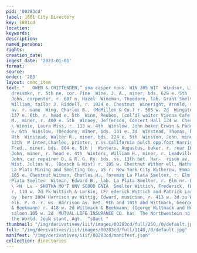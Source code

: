 ```yaml
---
pid: '00283cd'
label: 1881 City Directory
key: 1881cd
location: 
keywords: 
description: 
named_persons: 
rights: 
creation_date: 
ingest_date: '2023-01-01'
format: 
source: 
order: '283'
layout: cmhc_item
text: "   OWEN & CHITTENDEN,” sna casper nous. WIN 305 WIT  Windsor, Lizzie Mrs.,
  dressmkr, r. 5th ne. cor. Pine  Wine, J. A., miner, bds. 629 e. 5th  Winegardener,
  John, carpenter, r. 607 n. Hazel  Wineman, Theodore, lab. Grant Smelter  Wineman,
  William, tailor J. Riddell, r. 1024 e. Chestnut  Wineright, Arnold, saloon 514 Harrison
  av. r. same  Wing, Charles B., (McMillen & Co.) r. 505 w. 2d  Wingate, Thomas, blksmith
  137 e. 6th, r. head e. 5th  Winn, Reuben, (col’d) waiter Vienna Cafe  Winne, John
  M., miner, r. 400 e. 5th  Winney, Jefferson, Concert Hall 134 w. Chestnut, r. same
  \ Winnie, Laura Miss, r. 113 w. 4th  Winslow, John baker Erwin & Paddock, r. 300
  e. 6th  Winslow, Theodore, miner, bds. 131 e. 3d  Winstead, Thomas, bds. 126 e.
  8th  Winstead, Walter R., miner, bds. 224 e. 5th  Winston, John, miner, r. 518 e.
  12th  W inter,Charles, printer, r.ss.California Gulch opp.foot Harrison av  Winterbottom,
  Fred., miner, bds. 804 e. 6th |  Winters, Augustus, baker, r. rear 105 Oak  Winters,
  John, miner, r. head e. 4th  Winters, William H., miner, r. Leadville House  Wirth,
  John, car repairer D. & R. G. Ry. bds. ss. 13th bet. Har-  rison av. and Poplar
  Wist, Julius W., (Boesch & Wist) r. 105 w. Chestnut Wither ell, Nathaniel, prest.
  La Plata Mining and Smelting Co., aS r. New York City Witherow, Emma Miss, cigars
  105 e. Chestnut Witman, Charles H., foreman La Plata Smelter, r. Elm nr. La 3 =
  Plata Smelter  Witman, Edward B., lab. La Plata Smelter, r. Elm nr. La Plata Sh
  \ <H  Lv - SHOTHA MO'T UNV SCOOD GNIA  Smelter Wittich, Frederick, (Wittich & Larkin)
  r. 110 w. 2d Pk Wittich & Larkin, (Fr ederick Wittich and Patrick Larkin) bar- 8
  by  bers 2004 Harrison av Wittig, Edward, musician, r. 413 w. 3d zu W ittle, William,
  elk. P. O. r. ws. Harrison av. bet. 9th and 10th abd Wittmack, George, (Wittmack
  & Beekmann) r. 418 w. 2d Wittmack & Beekmann, (George Wittmack and Henry Beek- man)
  saloon 105 w. 2d  MUTUAL LIFE INSURANCE CO. has  The Northwestein no superior in
  the World. JouN stant, Agt.  “sOart "
thumbnail: "/img/derivatives/iiif/images/00283cd/full/250,/0/default.jpg"
full: "/img/derivatives/iiif/images/00283cd/full/1140,/0/default.jpg"
manifest: "/img/derivatives/iiif/00283cd/manifest.json"
collection: directories
---
```


